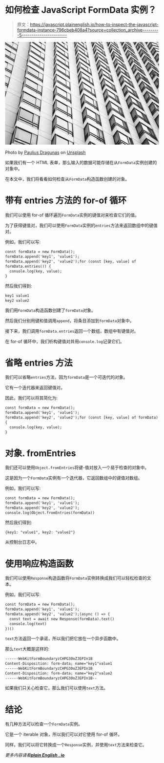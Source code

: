 # 如何检查 JavaScript FormData 实例？

> 原文：<https://javascript.plainenglish.io/how-to-inspect-the-javascript-formdata-instance-796cbeb408a4?source=collection_archive---------5----------------------->

![](img/92a4afd40caefb0638259041b2e5030e.png)

Photo by [Paulius Dragunas](https://unsplash.com/@paulius005?utm_source=medium&utm_medium=referral) on [Unsplash](https://unsplash.com?utm_source=medium&utm_medium=referral)

如果我们有一个 HTML 表单，那么输入的数据可能存储在从`FormData`实例创建的对象中。

在本文中，我们将看看如何检查从`FormData`构造函数创建的对象。

# 带有 entries 方法的 for-of 循环

我们可以使用 for-of 循环遍历`FormData`实例的键值对来检查它们的值。

为了获得键值对，我们可以使用`FormData`实例的`entries`方法来返回数组中的键值对。

例如，我们可以写:

```
const formData = new FormData();
formData.append('key1', 'value1');
formData.append('key2', 'value2');for (const [key, value] of formData.entries()) {
  console.log(key, value);
}
```

然后我们得到:

```
key1 value1
key2 value2
```

我们用`FormData`构造函数创建了`formData`对象。

然后我们分别用键和值调用`append`，将条目添加到`formData`对象中。

接下来，我们调用`formData.entries`返回一个数组，数组中有键值对。

在 for-of 循环中，我们析构键值对并用`console.log`记录它们。

# 省略 entries 方法

我们可以省略`entries`方法，因为`formData`是一个可迭代的对象。

它有一个迭代器来返回键值对。

因此，我们可以将其简化为:

```
const formData = new FormData();
formData.append('key1', 'value1');
formData.append('key2', 'value2');for (const [key, value] of formData) {
  console.log(key, value);
}
```

# 对象. fromEntries

我们还可以使用`Object.fromEntries`将键-值对放入一个易于检查的对象中。

这是因为一个`FormData`实例有一个迭代器，它返回数组中的键值对数组。

例如，我们可以写:

```
const formData = new FormData();
formData.append('key1', 'value1');
formData.append('key2', 'value2');
console.log(Object.fromEntries(formData))
```

然后我们得到:

```
{key1: "value1", key2: "value2"}
```

从控制台日志中。

# 使用响应构造函数

我们可以使用`Response`构造函数将`FormData`实例转换成我们可以轻松检查的文本。

例如，我们可以写:

```
const formData = new FormData();
formData.append('key1', 'value1');
formData.append('key2', 'value2');(async () => {
  const text = await new Response(formData).text()
  console.log(text)
})()
```

`text`方法返回一个承诺，所以我们把它放在一个异步函数中。

那么`text`大概是这样的:

```
------WebKitFormBoundaryzCHPG30oZJEPIn1B
Content-Disposition: form-data; name="key1"value1
------WebKitFormBoundaryzCHPG30oZJEPIn1B
Content-Disposition: form-data; name="key2"value2
------WebKitFormBoundaryzCHPG30oZJEPIn1B--
```

如果我们只关心检查它，那么我们可以使用`text`方法。

# 结论

有几种方法可以检查一个`FormData`实例。

它是一个 iterable 对象，所以我们可以对它使用 for-of 循环。

同样，我们可以将它转换成一个`Response`实例，并使用`text`方法来检查它。

*更多内容请看*[***plain English . io***](http://plainenglish.io/)